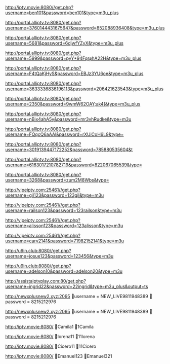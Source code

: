 http://iptv.movie:8080//get.php?username=ben101&password=ben101&type=m3u_plus

http://portal.alliptv.tv:8080/get.php?username=3760144431675647&password=852088936408&type=m3u_plus

http://portal.alliptv.tv:8080/get.php?username=5681&password=6djwfYZyX&type=m3u_plus

http://portal.alliptv.tv:8080/get.php?username=5999&password=pyY*94Fq@hA22H&type=m3u_plus

http://portal.alliptv.tv:8080/get.php?username=F4tQaKjHyS&password=EBJz3YU6oe&type=m3u_plus

http://portal.alliptv.tv:8080/get.php?username=3633336836196113&password=206421623543&type=m3u_plus

http://portal.alliptv.tv:8080/get.php?username=2350&password=9wmW62OAY;ak4(&type=m3u_plus

http://portal.alliptv.tv:8080/get.php?username=nBix4ahA5y&password=mr3vhRudke&type=m3u

http://portal.alliptv.tv:8080/get.php?username=FQqcQ6aAAl&password=rXUiCoH6L9&type=

http://portal.alliptv.tv:8080/get.php?username=3019139447172252&password=785880535604&t

http://portal.alliptv.tv:8080/get.php?username=6163017210782719&password=822067065539&type=

http://portal.alliptv.tv:8080/get.php?username=3268&password=zum2M8Wbs&type=

http://vipeiptv.com:25461//get.php?username=gil123&password=123gil&type=m3u

http://vipeiptv.com:25461//get.php?username=railson123&password=123railson&type=m3u

http://vipeiptv.com:25461//get.php?username=alisson123&password=123alisson&type=m3u

http://vipeiptv.com:25461//get.php?username=carv2141&password=71982152141&type=m3u

http://u9in.club:8080//get.php?username=josue123&password=123456&type=m3u

http://u9in.club:8080//get.php?username=adelson10&password=adelson20&type=m3u

http://assistaiptvplay.com:80/get.php?username=ingrid22&password=22ingrid&type=m3u_plus&output=ts

http://newxplusnew2.xyz:2095
👤username = NEW_LIVE9811948389
🔑password  =  8215212976

http://newxplusnew2.xyz:2095
👤username = NEW_LIVE9811948389
🔑password  =  8215212976

http://iptv.movie:8080/
👤Camila1
🔑1Camila

http://iptv.movie:8080/
👤lorena11
🔑11lorena 

http://iptv.movie:8080/
👤Cicero11
🔑11Cicero 

http://iptv.movie:8080/
👤Emanuel123
🔑Emanuel321
